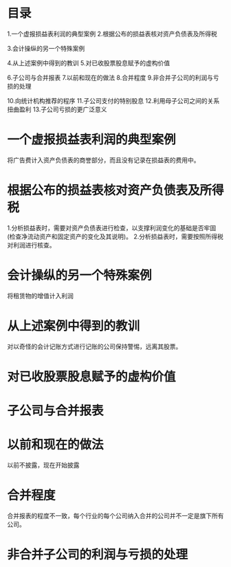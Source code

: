# 目录
1.一个虚报损益表利润的典型案例
2.根据公布的损益表核对资产负债表及所得税

3.会计操纵的另一个特殊案例

4.从上述案例中得到的教训
5.对已收股票股息赋予的虚构价值

6.子公司与合并报表
7.以前和现在的做法
8.合并程度
9.非合并子公司的利润与亏损的处理

10.向统计机构推荐的程序
11.子公司支付的特别股息
12.利用母子公司之间的关系扭曲盈利
13.子公司亏损的更广泛意义

# 一个虚报损益表利润的典型案例
将广告费计入资产负债表的商誉部分，而且没有记录在损益表的费用中。

# 根据公布的损益表核对资产负债表及所得税
1.分析损益表时，需要对资产负债表进行检查，以支撑利润变化的基础是否牢固(检查净流动资产和固定资产的变化及其说明)。
2.分析损益表时，需要按照所得税对利润进行核查。

# 会计操纵的另一个特殊案例
将租赁物的增值计入利润

# 从上述案例中得到的教训
对以奇怪的会计记账方式进行记账的公司保持警惕，远离其股票。

# 对已收股票股息赋予的虚构价值

# 子公司与合并报表

# 以前和现在的做法
以前不披露，现在开始披露

# 合并程度
合并报表的程度不一致，每个行业的每个公司纳入合并的公司并不一定是旗下所有公司。

# 非合并子公司的利润与亏损的处理

